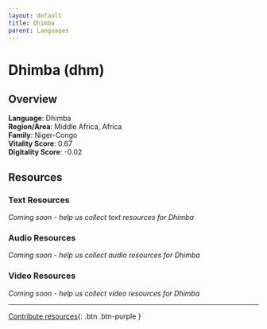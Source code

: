 ```yaml
---
layout: default
title: Dhimba
parent: Languages
---
```


# Dhimba (dhm)

## Overview

**Language**: Dhimba  
**Region/Area**: Middle Africa, Africa  
**Family**: Niger-Congo  
**Vitality Score**: 0.67  
**Digitality Score**: -0.02  

## Resources

### Text Resources
*Coming soon - help us collect text resources for Dhimba*

### Audio Resources
*Coming soon - help us collect audio resources for Dhimba*

### Video Resources
*Coming soon - help us collect video resources for Dhimba*

---

[Contribute resources](https://fairtrain.github.io/){: .btn .btn-purple }
